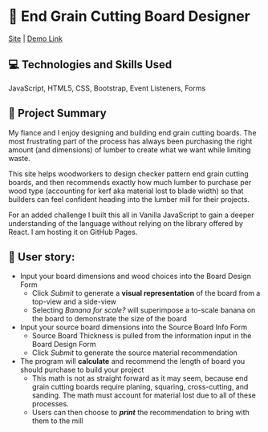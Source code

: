 # 🔪 End Grain Cutting Board Designer

[Site](https://alliesoldau.github.io/End-Grain-Cutting-Board-Designer/) | [Demo Link](https://youtu.be/NotJvmUfZRI)

## 💻 Technologies and Skills Used
JavaScript, HTML5, CSS, Bootstrap, Event Listeners, Forms

## 📝 Project Summary
My fiance and I enjoy designing and building end grain cutting boards. The most frustrating part of the process has always been purchasing the right amount (and dimensions) of lumber to create what we want while limiting waste.

This site helps woodworkers to design checker pattern end grain cutting boards, and then recommends exactly how much lumber to purchase per wood type (accounting for kerf aka material lost to blade width) so that builders can feel confident heading into the lumber mill for their projects.

For an added challenge I built this all in Vanilla JavaScript to gain a deeper understanding of the language without relying on the library offered by React. I am hosting it on GitHub Pages.

## 🧑 User story:
* Input your board dimensions and wood choices into the Board Design Form
  * Click _Submit_ to generate a **visual representation** of the board from a top-view and a side-view
  * Selecting _Banana for scale?_ will superimpose a to-scale banana on the board to demonstrate the size of the board
* Input your source board dimensions into the Source Board Info Form
  * Source Board Thickness is pulled from the information input in the Board Design Form
  * Click _Submit_ to generate the source material recommendation
* The program will **calculate** and recommend the length of board you should purchase to build your project
  * This math is not as straight forward as it may seem, because end grain cutting boards require planing, squaring, cross-cutting, and sanding. The math must account for material lost due to all of these processes.
  * Users can then choose to **_print_** the recommendation to bring with them to the mill
